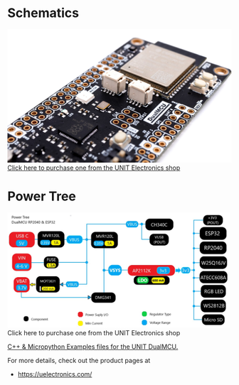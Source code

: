 
# Schematics

<a href="https://github.com/UNIT-Electronics/DualMCU/blob/main/Hardware/UE0002_DualMCUv30_Schematic.pdf"><img src="Hardware/EU0002-DualMCU V7.jpg?raw=false" width="1000px"><br/>
Click here to purchase one from the UNIT Electronics shop</a>

# Power Tree

<img src="Hardware/DUALMCU-PowerTree.jpg?raw=false" width="500px"><br/>
Click here to purchase one from the UNIT Electronics shop</a>



[C++ & Micropython Examples files for the UNIT DualMCU.](https://github.com/UNIT-Electronics/DualMCU/tree/main/Examples) 

For more details, check out the product pages at
* https://uelectronics.com/
